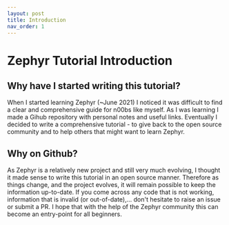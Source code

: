 ```yaml
---
layout: post
title: Introduction
nav_order: 1
---
```


# Zephyr Tutorial Introduction

## Why have I started writing this tutorial?

When I started learning Zephyr (~June 2021) I noticed it was difficult to find a clear and comprehensive guide for n00bs like myself. As I was learning I made a Gihub repository with personal notes and useful links. Eventually I decided to write a comprehensive tutorial - to give back to the open source community and to help others that might want to learn Zephyr. 

## Why on Github?

As Zephyr is a relatively new project and still very much evolving, I thought it made sense to write this tutorial in an open source manner. Therefore as things change, and the project evolves, it will remain possible to keep the information up-to-date. If you come across any code that is not working, information that is invalid (or out-of-date),... don't hesitate to raise an issue or submit a PR. I hope that with the help of the Zephyr community this can become an entry-point for all beginners.
